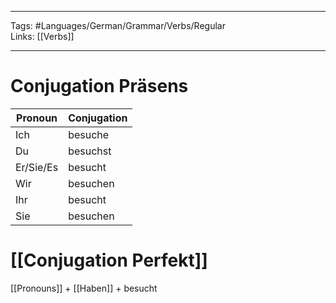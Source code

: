 ___
Tags: #Languages/German/Grammar/Verbs/Regular  
Links: [[Verbs]]
___
# Conjugation Präsens
Pronoun|Conjugation
------------ | ------------
Ich | besuche
Du | besuchst
Er/Sie/Es | besucht
Wir | besuchen
Ihr | besucht
Sie | besuchen


# [[Conjugation Perfekt]] 
[[Pronouns]] + [[Haben]] + besucht